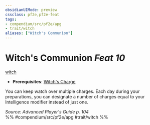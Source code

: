 ```yaml
---
obsidianUIMode: preview
cssclass: pf2e,pf2e-feat
tags:
- compendium/src/pf2e/apg
- trait/witch
aliases: ["Witch's Communion"]
---
```

# Witch's Communion  *Feat 10*  
[witch](/rules/traits/witch-apg.md)  

- **Prerequisites**: [Witch's Charge](/compendium/feats/witchs-charge-apg.md)

You can keep watch over multiple charges. Each day during your preparations, you can designate a number of charges equal to your Intelligence modifier instead of just one.

*Source: Advanced Player's Guide p. 104*  
%% #compendium/src/pf2e/apg #trait/witch %%
